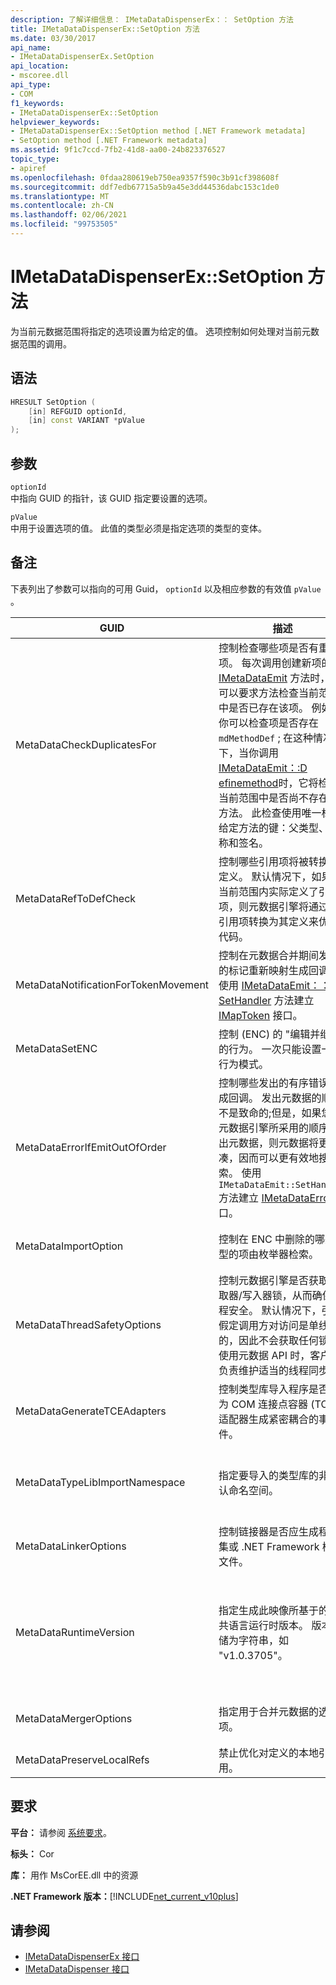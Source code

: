 ```yaml
---
description: 了解详细信息： IMetaDataDispenserEx：： SetOption 方法
title: IMetaDataDispenserEx::SetOption 方法
ms.date: 03/30/2017
api_name:
- IMetaDataDispenserEx.SetOption
api_location:
- mscoree.dll
api_type:
- COM
f1_keywords:
- IMetaDataDispenserEx::SetOption
helpviewer_keywords:
- IMetaDataDispenserEx::SetOption method [.NET Framework metadata]
- SetOption method [.NET Framework metadata]
ms.assetid: 9f1c7ccd-7fb2-41d8-aa00-24b823376527
topic_type:
- apiref
ms.openlocfilehash: 0fdaa280619eb750ea9357f590c3b91cf398608f
ms.sourcegitcommit: ddf7edb67715a5b9a45e3dd44536dabc153c1de0
ms.translationtype: MT
ms.contentlocale: zh-CN
ms.lasthandoff: 02/06/2021
ms.locfileid: "99753505"
---
```

# <a name="imetadatadispenserexsetoption-method"></a>IMetaDataDispenserEx::SetOption 方法

为当前元数据范围将指定的选项设置为给定的值。 选项控制如何处理对当前元数据范围的调用。  
  
## <a name="syntax"></a>语法  
  
```cpp  
HRESULT SetOption (  
    [in] REFGUID optionId,
    [in] const VARIANT *pValue  
);  
```  
  
## <a name="parameters"></a>参数  

 `optionId`  
 中指向 GUID 的指针，该 GUID 指定要设置的选项。  
  
 `pValue`  
 中用于设置选项的值。 此值的类型必须是指定选项的类型的变体。  
  
## <a name="remarks"></a>备注  

 下表列出了参数可以指向的可用 Guid， `optionId` 以及相应参数的有效值 `pValue` 。  
  
|GUID|描述|`pValue` 参数|  
|----------|-----------------|------------------------|  
|MetaDataCheckDuplicatesFor|控制检查哪些项是否有重复项。 每次调用创建新项的 [IMetaDataEmit](imetadataemit-interface.md) 方法时，都可以要求方法检查当前范围中是否已存在该项。 例如，你可以检查项是否存在 `mdMethodDef` ; 在这种情况下，当你调用 [IMetaDataEmit：:D efinemethod](imetadataemit-definemethod-method.md)时，它将检查当前范围中是否尚不存在该方法。 此检查使用唯一标识给定方法的键：父类型、名称和签名。|必须是 UI4 类型的变量，并且必须包含 [CorCheckDuplicatesFor](corcheckduplicatesfor-enumeration.md) 枚举值的组合。|  
|MetaDataRefToDefCheck|控制哪些引用项将被转换为定义。 默认情况下，如果在当前范围内实际定义了引用项，则元数据引擎将通过将引用项转换为其定义来优化代码。|必须是 UI4 类型的变量，并且必须包含 [CorRefToDefCheck](correftodefcheck-enumeration.md) 枚举值的组合。|  
|MetaDataNotificationForTokenMovement|控制在元数据合并期间发生的标记重新映射生成回调。 使用 [IMetaDataEmit：： SetHandler](imetadataemit-sethandler-method.md) 方法建立 [IMapToken](imaptoken-interface.md) 接口。|必须是 UI4 类型的变量，并且必须包含 [CorNotificationForTokenMovement](cornotificationfortokenmovement-enumeration.md) 枚举值的组合。|  
|MetaDataSetENC|控制 (ENC) 的 "编辑并继续" 的行为。 一次只能设置一种行为模式。|必须是 UI4 类型的变体，并且必须包含 [CorSetENC](corsetenc-enumeration.md) 枚举的值。 该值不是位掩码。|  
|MetaDataErrorIfEmitOutOfOrder|控制哪些发出的有序错误生成回调。 发出元数据的顺序不是致命的;但是，如果您以元数据引擎所采用的顺序发出元数据，则元数据将更紧凑，因而可以更有效地搜索。 使用 `IMetaDataEmit::SetHandler` 方法建立 [IMetaDataError](imetadataerror-interface.md) 接口。|必须是 UI4 类型的变量，并且必须包含 [CorErrorIfEmitOutOfOrder](corerrorifemitoutoforder-enumeration.md) 枚举值的组合。|  
|MetaDataImportOption|控制在 ENC 中删除的哪些类型的项由枚举器检索。|必须是 UI4 类型的变体，并且必须包含 [CorImportOptions 枚举](corimportoptions-enumeration.md) 枚举的值的组合。|  
|MetaDataThreadSafetyOptions|控制元数据引擎是否获取读取器/写入器锁，从而确保线程安全。 默认情况下，引擎假定调用方对访问是单线程的，因此不会获取任何锁。 使用元数据 API 时，客户端负责维护适当的线程同步。|必须是 UI4 类型的变体，并且必须包含 [CorThreadSafetyOptions](corthreadsafetyoptions-enumeration.md) 枚举的值。 该值不是位掩码。|  
|MetaDataGenerateTCEAdapters|控制类型库导入程序是否应为 COM 连接点容器 (TCE) 适配器生成紧密耦合的事件。|必须是 BOOL 类型的变体。 如果 `pValue` 设置为 `true` ，则类型库导入程序将生成 TCE 适配器。|  
|MetaDataTypeLibImportNamespace|指定要导入的类型库的非默认命名空间。|必须为 null 值或类型为 BSTR 的变体。 如果 `pValue` 是 null 值，则当前命名空间设置为 null; 否则，当前命名空间将设置为以变量的 BSTR 类型保存的字符串。|  
|MetaDataLinkerOptions|控制链接器是否应生成程序集或 .NET Framework 模块文件。|必须是 UI4 类型的变量，并且必须包含 [CorLinkerOptions](corlinkeroptions-enumeration.md) 枚举值的组合。|  
|MetaDataRuntimeVersion|指定生成此映像所基于的公共语言运行时版本。 版本存储为字符串，如 "v1.0.3705"。|必须为 null 值、VT_EMPTY 值或类型为 BSTR 的变体。 如果 `pValue` 为 null，则运行时版本设置为 null。 如果 `pValue` VT_EMPTY，则将版本设置为默认值，该值将从运行元数据的 Mscorwks.dll 版本中提取。 否则，运行时版本设置为以变量的 BSTR 类型保存的字符串。|  
|MetaDataMergerOptions|指定用于合并元数据的选项。|必须是 UI4 类型的变体，并且必须包含枚举的值的组合 `MergeFlags` ，这在 corhdr.h 文件中进行了介绍。|  
|MetaDataPreserveLocalRefs|禁止优化对定义的本地引用。|必须包含 [CorLocalRefPreservation](corlocalrefpreservation-enumeration.md) 枚举值的组合。|  
  
## <a name="requirements"></a>要求  

 **平台：** 请参阅 [系统要求](../../get-started/system-requirements.md)。  
  
 **标头：** Cor  
  
 **库：** 用作 MsCorEE.dll 中的资源  
  
 **.NET Framework 版本：**[!INCLUDE[net_current_v10plus](../../../../includes/net-current-v10plus-md.md)]  
  
## <a name="see-also"></a>请参阅

- [IMetaDataDispenserEx 接口](imetadatadispenserex-interface.md)
- [IMetaDataDispenser 接口](imetadatadispenser-interface.md)
